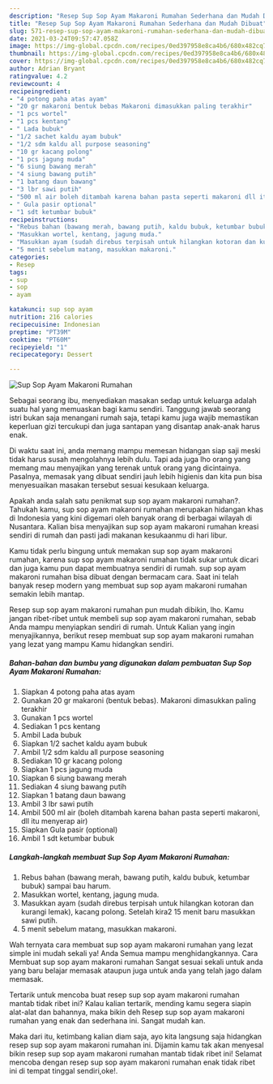 ```yaml
---
description: "Resep Sup Sop Ayam Makaroni Rumahan Sederhana dan Mudah Dibuat"
title: "Resep Sup Sop Ayam Makaroni Rumahan Sederhana dan Mudah Dibuat"
slug: 571-resep-sup-sop-ayam-makaroni-rumahan-sederhana-dan-mudah-dibuat
date: 2021-03-24T09:57:47.058Z
image: https://img-global.cpcdn.com/recipes/0ed397958e8ca4b6/680x482cq70/sup-sop-ayam-makaroni-rumahan-foto-resep-utama.jpg
thumbnail: https://img-global.cpcdn.com/recipes/0ed397958e8ca4b6/680x482cq70/sup-sop-ayam-makaroni-rumahan-foto-resep-utama.jpg
cover: https://img-global.cpcdn.com/recipes/0ed397958e8ca4b6/680x482cq70/sup-sop-ayam-makaroni-rumahan-foto-resep-utama.jpg
author: Adrian Bryant
ratingvalue: 4.2
reviewcount: 4
recipeingredient:
- "4 potong paha atas ayam"
- "20 gr makaroni bentuk bebas Makaroni dimasukkan paling terakhir"
- "1 pcs wortel"
- "1 pcs kentang"
- " Lada bubuk"
- "1/2 sachet kaldu ayam bubuk"
- "1/2 sdm kaldu all purpose seasoning"
- "10 gr kacang polong"
- "1 pcs jagung muda"
- "6 siung bawang merah"
- "4 siung bawang putih"
- "1 batang daun bawang"
- "3 lbr sawi putih"
- "500 ml air boleh ditambah karena bahan pasta seperti makaroni dll itu menyerap air"
- " Gula pasir optional"
- "1 sdt ketumbar bubuk"
recipeinstructions:
- "Rebus bahan (bawang merah, bawang putih, kaldu bubuk, ketumbar bubuk) sampai bau harum."
- "Masukkan wortel, kentang, jagung muda."
- "Masukkan ayam (sudah direbus terpisah untuk hilangkan kotoran dan kurangi lemak), kacang polong. Setelah kira2 15 menit baru masukkan sawi putih."
- "5 menit sebelum matang, masukkan makaroni."
categories:
- Resep
tags:
- sup
- sop
- ayam

katakunci: sup sop ayam 
nutrition: 216 calories
recipecuisine: Indonesian
preptime: "PT39M"
cooktime: "PT60M"
recipeyield: "1"
recipecategory: Dessert

---
```



![Sup Sop Ayam Makaroni Rumahan](https://img-global.cpcdn.com/recipes/0ed397958e8ca4b6/680x482cq70/sup-sop-ayam-makaroni-rumahan-foto-resep-utama.jpg)

Sebagai seorang ibu, menyediakan masakan sedap untuk keluarga adalah suatu hal yang memuaskan bagi kamu sendiri. Tanggung jawab seorang istri bukan saja menangani rumah saja, tetapi kamu juga wajib memastikan keperluan gizi tercukupi dan juga santapan yang disantap anak-anak harus enak.

Di waktu  saat ini, anda memang mampu memesan hidangan siap saji meski tidak harus susah mengolahnya lebih dulu. Tapi ada juga lho orang yang memang mau menyajikan yang terenak untuk orang yang dicintainya. Pasalnya, memasak yang dibuat sendiri jauh lebih higienis dan kita pun bisa menyesuaikan masakan tersebut sesuai kesukaan keluarga. 



Apakah anda salah satu penikmat sup sop ayam makaroni rumahan?. Tahukah kamu, sup sop ayam makaroni rumahan merupakan hidangan khas di Indonesia yang kini digemari oleh banyak orang di berbagai wilayah di Nusantara. Kalian bisa menyajikan sup sop ayam makaroni rumahan kreasi sendiri di rumah dan pasti jadi makanan kesukaanmu di hari libur.

Kamu tidak perlu bingung untuk memakan sup sop ayam makaroni rumahan, karena sup sop ayam makaroni rumahan tidak sukar untuk dicari dan juga kamu pun dapat membuatnya sendiri di rumah. sup sop ayam makaroni rumahan bisa dibuat dengan bermacam cara. Saat ini telah banyak resep modern yang membuat sup sop ayam makaroni rumahan semakin lebih mantap.

Resep sup sop ayam makaroni rumahan pun mudah dibikin, lho. Kamu jangan ribet-ribet untuk membeli sup sop ayam makaroni rumahan, sebab Anda mampu menyiapkan sendiri di rumah. Untuk Kalian yang ingin menyajikannya, berikut resep membuat sup sop ayam makaroni rumahan yang lezat yang mampu Kamu hidangkan sendiri.

<!--inarticleads1-->

##### Bahan-bahan dan bumbu yang digunakan dalam pembuatan Sup Sop Ayam Makaroni Rumahan:

1. Siapkan 4 potong paha atas ayam
1. Gunakan 20 gr makaroni (bentuk bebas). Makaroni dimasukkan paling terakhir
1. Gunakan 1 pcs wortel
1. Sediakan 1 pcs kentang
1. Ambil  Lada bubuk
1. Siapkan 1/2 sachet kaldu ayam bubuk
1. Ambil 1/2 sdm kaldu all purpose seasoning
1. Sediakan 10 gr kacang polong
1. Siapkan 1 pcs jagung muda
1. Siapkan 6 siung bawang merah
1. Sediakan 4 siung bawang putih
1. Siapkan 1 batang daun bawang
1. Ambil 3 lbr sawi putih
1. Ambil 500 ml air (boleh ditambah karena bahan pasta seperti makaroni, dll itu menyerap air)
1. Siapkan  Gula pasir (optional)
1. Ambil 1 sdt ketumbar bubuk




<!--inarticleads2-->

##### Langkah-langkah membuat Sup Sop Ayam Makaroni Rumahan:

1. Rebus bahan (bawang merah, bawang putih, kaldu bubuk, ketumbar bubuk) sampai bau harum.
1. Masukkan wortel, kentang, jagung muda.
1. Masukkan ayam (sudah direbus terpisah untuk hilangkan kotoran dan kurangi lemak), kacang polong. Setelah kira2 15 menit baru masukkan sawi putih.
1. 5 menit sebelum matang, masukkan makaroni.




Wah ternyata cara membuat sup sop ayam makaroni rumahan yang lezat simple ini mudah sekali ya! Anda Semua mampu menghidangkannya. Cara Membuat sup sop ayam makaroni rumahan Sangat sesuai sekali untuk anda yang baru belajar memasak ataupun juga untuk anda yang telah jago dalam memasak.

Tertarik untuk mencoba buat resep sup sop ayam makaroni rumahan mantab tidak ribet ini? Kalau kalian tertarik, mending kamu segera siapin alat-alat dan bahannya, maka bikin deh Resep sup sop ayam makaroni rumahan yang enak dan sederhana ini. Sangat mudah kan. 

Maka dari itu, ketimbang kalian diam saja, ayo kita langsung saja hidangkan resep sup sop ayam makaroni rumahan ini. Dijamin kamu tak akan menyesal bikin resep sup sop ayam makaroni rumahan mantab tidak ribet ini! Selamat mencoba dengan resep sup sop ayam makaroni rumahan enak tidak ribet ini di tempat tinggal sendiri,oke!.


